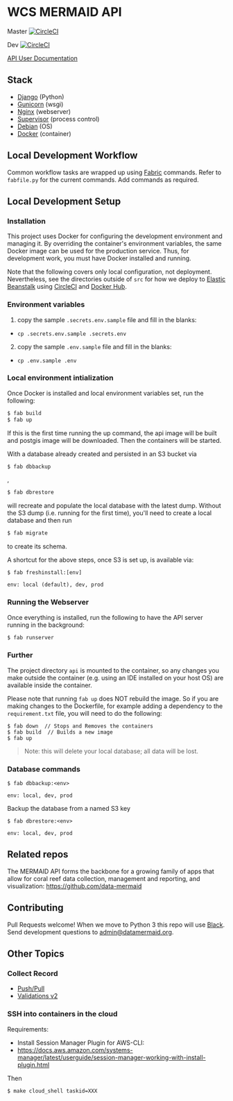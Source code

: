 # WCS MERMAID API

Master [![CircleCI](https://circleci.com/gh/data-mermaid/mermaid-api/tree/master.svg?style=svg)](https://circleci.com/gh/data-mermaid/mermaid-api/tree/master)

Dev [![CircleCI](https://circleci.com/gh/data-mermaid/mermaid-api/tree/dev.svg?style=svg)](https://circleci.com/gh/data-mermaid/mermaid-api/tree/dev)

[API User Documentation](https://mermaid-api.readthedocs.io/)

## Stack

- [Django](https://www.djangoproject.com/) (Python)
- [Gunicorn](https://gunicorn.org/) (wsgi)
- [Nginx](https://www.nginx.com/) (webserver)
- [Supervisor](http://supervisord.org/) (process control)
- [Debian](https://www.debian.org/releases/stretch/) (OS)
- [Docker](https://www.docker.com/) (container)

## Local Development Workflow

Common workflow tasks are wrapped up using [Fabric](http://www.fabfile.org/) commands. Refer to `fabfile.py` for the 
current commands. Add commands as required.

## Local Development Setup

### Installation

This project uses Docker for configuring the development environment and managing it. By overriding the container's 
environment variables, the same Docker image can be used for the production service. Thus, for development work, you
 must have Docker installed and running. 
 
Note that the following covers only local configuration, not deployment. Nevertheless, see the directories outside of
 `src` for how we deploy to [Elastic Beanstalk](https://aws.amazon.com/elasticbeanstalk/) using 
 [CircleCI](https://circleci.com/) and [Docker Hub](https://hub.docker.com/).
 
### Environment variables

1. copy the sample `.secrets.env.sample` file and fill in the blanks: 
- `cp .secrets.env.sample .secrets.env`

2. copy the sample `.env.sample` file and fill in the blanks: 
- `cp .env.sample .env`

### Local environment intialization

Once Docker is installed and local environment variables set, run the following:

```sh
$ fab build
$ fab up
```

If this is the first time running the up command, the api image will be built and postgis image will be downloaded. 
Then the containers will be started. 

With a database already created and persisted in an S3 bucket via 
```sh
$ fab dbbackup
``` 
,
```sh
$ fab dbrestore
``` 
will recreate and populate the local database with the latest dump. Without the S3 dump (i.e. running for the first time),
 you'll need to create a local database and then run 
 ```sh
$ fab migrate
``` 
to create its schema.

A shortcut for the above steps, once S3 is set up, is available via:

```
$ fab freshinstall:[env]

env: local (default), dev, prod
```

### Running the Webserver

Once everything is installed, run the following to have the API server running in the background:

```sh
$ fab runserver
```

### Further

The project directory `api` is mounted to the container, so any changes you make outside the container (e.g. using 
an IDE installed on your host OS) are available inside the container.

Please note that running `fab up` does NOT rebuild the image. So if you are making changes to the Dockerfile, for 
example adding a dependency to the `requirement.txt` file, you will need to do the following:

```
$ fab down  // Stops and Removes the containers
$ fab build  // Builds a new image
$ fab up
```

> Note: this will delete your local database; all data will be lost.

### Database commands

```
$ fab dbbackup:<env>

env: local, dev, prod
```

Backup the database from a named S3 key

```
$ fab dbrestore:<env>

env: local, dev, prod
```

## Related repos

The MERMAID API forms the backbone for a growing family of apps that allow for coral reef data collection, 
management and reporting, and visualization:
https://github.com/data-mermaid

## Contributing

Pull Requests welcome! When we move to Python 3 this repo will use [Black](https://black.readthedocs.io/en/stable/). Send development questions to 
admin@datamermaid.org.


## Other Topics

### Collect Record

* [Push/Pull](src/api/resources/sync/README.md)
* [Validations v2](src/api/submission/validations2/README.md)

### SSH into containers in the cloud

Requirements: 
- Install Session Manager Plugin for AWS-CLI:
- https://docs.aws.amazon.com/systems-manager/latest/userguide/session-manager-working-with-install-plugin.html

Then

```
$ make cloud_shell taskid=XXX
```